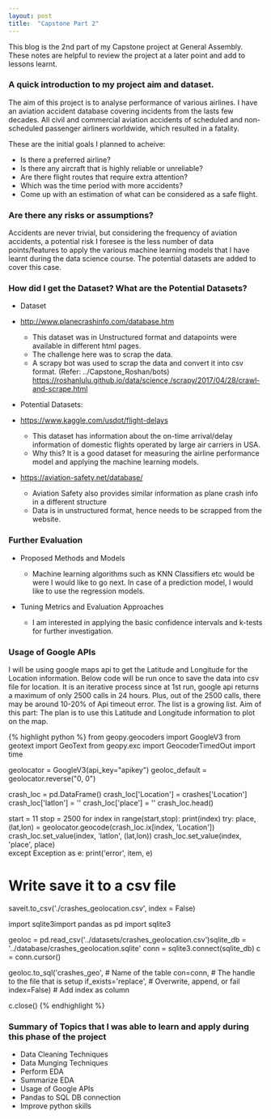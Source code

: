 ```yaml
---
layout: post
title:  "Capstone Part 2"
---
```


This blog is the 2nd part of my Capstone project at General Assembly. These notes are helpful to review the project at a later point and add to lessons learnt.

### A quick introduction to my project aim and dataset.

The aim of this project is to analyse performance of various airlines. I have an aviation accident database covering incidents from the lasts few decades. All civil and commercial aviation accidents of scheduled and non-scheduled passenger airliners worldwide, which resulted in a fatality.

These are the initial goals I planned to acheive:

- Is there a preferred airline?
- Is there any aircraft that is highly reliable or unreliable?
- Are there flight routes that require extra attention?
- Which was the time period with more accidents?
- Come up with an estimation of what can be considered as a safe flight.

### Are there any risks or assumptions?
 
Accidents are never trivial, but considering the frequency of aviation accidents, a potential risk I foresee is the less number of data points/features to apply the various machine learning models that I have learnt during the data science course. The potential datasets are added to cover this case.

### How did I get the Dataset? What are the Potential Datasets?

- Dataset
- http://www.planecrashinfo.com/database.htm
    - This dataset was in Unstructured format and datapoints were available in different html pages.
    - The challenge here was to scrap the data.
    - A scrapy bot was used to scrap the data and convert it into csv format. (Refer: ../Capstone_Roshan/bots)  
    https://roshanlulu.github.io/data/science,/scrapy/2017/04/28/crawl-and-scrape.html
 

- Potential Datasets:
- https://www.kaggle.com/usdot/flight-delays
    - This dataset has information about the on-time arrival/delay information of domestic flights operated by large air carriers in USA.
    - Why this? It is a good dataset for measuring the airline performance model and applying the machine learning models.

- https://aviation-safety.net/database/
    - Aviation Safety also provides similar information as plane crash info in a different structure
    - Data is in unstructured format, hence needs to be scrapped from the website.
    
### Further Evaluation
- Proposed Methods and Models
    - Machine learning algorithms such as KNN Classifiers etc would be were I would like to go next. In case of a prediction model, I would like to use the regression models.

- Tuning Metrics and Evaluation Approaches
    - I am interested in applying the basic confidence intervals and k-tests for further investigation.

### Usage of Google APIs

I will be using google maps api to get the Latitude and Longitude for the Location information.
Below code will be run once to save the data into csv file for location.
It is an iterative process since at 1st run, google api returns a maximum of only 2500 calls in 24 hours.
Plus, out of the 2500 calls, there may be around 10-20% of Api timeout error.
The list is a growing list.
Aim of this part: The plan is to use this Latitude and Longitude information to plot on the map.

{% highlight python %}
from geopy.geocoders import GoogleV3
from geotext import GeoText
from geopy.exc import GeocoderTimedOut
import time

geolocator = GoogleV3(api_key="apikey")
geoloc_default = geolocator.reverse("0, 0")

crash_loc = pd.DataFrame()
crash_loc['Location'] = crashes['Location']
crash_loc['latlon'] = ''
crash_loc['place'] = ''
crash_loc.head()

start = 11
stop = 2500
for index in range(start,stop):
    print(index)
    try:
        place,(lat,lon) = geolocator.geocode(crash_loc.ix[index, 'Location'])
        crash_loc.set_value(index, 'latlon', (lat,lon))
        crash_loc.set_value(index, 'place', place)  
    except Exception as e:
        print('error', item, e)

# Write save it to a csv file
saveit.to_csv('./crashes_geolocation.csv', index = False)

import sqlite3import pandas as pd
import sqlite3

geoloc = pd.read_csv('../datasets/crashes_geolocation.csv')sqlite_db = '../database/crashes_geolocation.sqlite'
conn = sqlite3.connect(sqlite_db) 
c = conn.cursor()

geoloc.to_sql('crashes_geo',     # Name of the table
            con=conn,                    # The handle to the file that is setup
            if_exists='replace',         # Overwrite, append, or fail
            index=False)                 # Add index as column

c.close()
        {% endhighlight %}

### Summary of Topics that I was able to learn and apply during this phase of the project
- Data Cleaning Techniques
- Data Munging Techniques
- Perform EDA
- Summarize EDA
- Usage of Google APIs
- Pandas to SQL DB connection
- Improve python skills